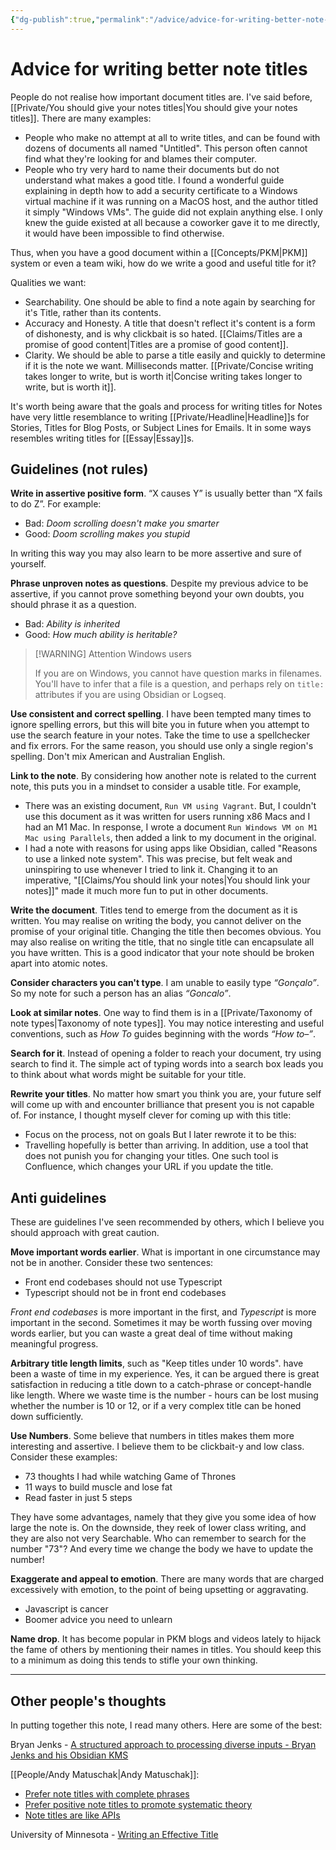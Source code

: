 ```yaml
---
{"dg-publish":true,"permalink":"/advice/advice-for-writing-better-note-titles/","title":"Advice for writing better note titles","tags":["🌲,advice"]}
---
```



# Advice for writing better note titles

People do not realise how important document titles are. I've said before, [[Private/You should give your notes titles\|You should give your notes titles]]. There are many examples:

- People who make no attempt at all to write titles, and can be found with dozens of documents all named "Untitled". This person often cannot find what they're looking for and blames their computer. 
- People who try very hard to name their documents but do not understand what makes a good title. I found a wonderful guide explaining in depth how to add a security certificate to a Windows virtual machine if it was running on a MacOS host, and the author titled it simply "Windows VMs". The guide did not explain anything else. I only knew the guide existed at all because a coworker gave it to me directly, it would have been impossible to find otherwise. 

Thus, when you have a good document within a [[Concepts/PKM\|PKM]] system or even a team wiki, how do we write a good and useful title for it?

Qualities we want:

- Searchability. One should be able to find a note again by searching for it's Title, rather than its contents.
- Accuracy and Honesty. A title that doesn't reflect it's content is a form of dishonesty, and is why clickbait is so hated. [[Claims/Titles are a promise of good content\|Titles are a promise of good content]].
- Clarity. We should be able to parse a title easily and quickly to determine if it is the note we want. Milliseconds matter.  [[Private/Concise writing takes longer to write, but is worth it\|Concise writing takes longer to write, but is worth it]].

It's worth being aware that the goals and process for writing titles for Notes have very little resemblance to writing [[Private/Headline\|Headline]]s for Stories, Titles for Blog Posts, or Subject Lines for Emails. It in some ways resembles writing titles for [[Essay\|Essay]]s.

## Guidelines (not rules)

**Write in assertive positive form**. “X causes Y” is usually better than “X fails to do Z”. For example:

- Bad: *Doom scrolling doesn't make you smarter*
- Good: *Doom scrolling makes you stupid*

In writing this way you may also learn to be more assertive and sure of yourself.

**Phrase unproven notes as questions**. Despite my previous advice to be assertive, if you cannot prove something beyond your own doubts, you should phrase it as a question.

- Bad: *Ability is inherited*
- Good: *How much ability is heritable?*

> [!WARNING] Attention Windows users
> 
> If you are on Windows, you cannot have question marks in filenames. You'll have to infer that a file is a question, and perhaps rely on `title:` attributes if you are using Obsidian or Logseq.

**Use consistent and correct spelling**. I have been tempted many times to ignore spelling errors, but this will bite you in future when you attempt to use the search feature in your notes. Take the time to use a spellchecker and fix errors. For the same reason, you should use only a single region's spelling. Don't mix American and Australian English.

**Link to the note**. By considering how another note is related to the current note, this puts you in a mindset to consider a usable title. For example, 

- There was an existing document, `Run VM using Vagrant`. But, I couldn't use this document as it was written for users running x86 Macs and I had an M1 Mac. In response, I wrote a document `Run Windows VM on M1 Mac using Parallels`, then added a link to my document in the original.
- I had a note with reasons for using apps like Obsidian, called "Reasons to use a linked note system". This was precise, but felt weak and uninspiring to use whenever I tried to link it. Changing it to an imperative, "[[Claims/You should link your notes\|You should link your notes]]" made it much more fun to put in other documents.

**Write the document**. Titles tend to emerge from the document as it is written. You may realise on writing the body, you cannot deliver on the promise of your original title. Changing the title then becomes obvious. You may also realise on writing the title, that no single title can encapsulate all you have written. This is a good indicator that your note should be broken apart into atomic notes.

**Consider characters you can't type**. I am unable to easily type  *“Gonçalo”*. So my note for such a person has an alias *“Goncalo”*.

**Look at similar notes**. One way to find them is in a [[Private/Taxonomy of note types\|Taxonomy of note types]]. You may notice interesting and useful conventions, such as *How To* guides beginning with the words *“How to–”*.

**Search for it**. Instead of opening a folder to reach your document, try using search to find it. The simple act of typing words into a search box leads you to think about what words might be suitable for your title. 

**Rewrite your titles**. No matter how smart you think you are, your future self will come up with and encounter brilliance that present you is not capable of. For instance, I thought myself clever for coming up with this title:
- Focus on the process, not on goals
But I later rewrote it to be this:
- Travelling hopefully is better than arriving.
In addition, use a tool that does not punish you for changing your titles. One such tool is Confluence, which changes your URL if you update the title.

## Anti guidelines

These are guidelines I've seen recommended by others, which I believe you should approach with great caution.

**Move important words earlier**. What is important in one circumstance may not be in another. Consider these two sentences:
- Front end codebases should not use Typescript
- Typescript should not be in front end codebases

*Front end codebases* is more important in the first, and *Typescript* is more important in the second. Sometimes it may be worth fussing over moving words earlier, but you can waste a great deal of time without making meaningful progress.

**Arbitrary title length limits**, such as "Keep titles under 10 words". have been a waste of time in my experience. Yes, it can be argued there is great satisfaction in reducing a title down to a catch-phrase or concept-handle like length. Where we waste time is the number - hours can be lost musing whether the number is 10 or 12, or if a very complex title can be honed down sufficiently.

**Use Numbers**. Some believe that numbers in titles makes them more interesting and assertive. I believe them to be clickbait-y and low class. Consider these examples:

- 73 thoughts I had while watching Game of Thrones
- 11 ways to build muscle and lose fat
- Read faster in just 5 steps

They have some advantages, namely that they give you some idea of how large the note is. On the downside, they reek of lower class writing, and they are also not very Searchable. Who can remember to search for the number "73"? And every time we change the body we have to update the number!

 **Exaggerate and appeal to emotion**. There are many words that are charged excessively with emotion, to the point of being upsetting or aggravating.
 - Javascript is cancer
 - Boomer advice you need to unlearn

**Name drop**. It has become popular in PKM blogs and videos lately to hijack the fame of others by mentioning their names in titles. You should keep this to a minimum as doing this tends to stifle your own thinking.

---

## Other people's thoughts

In putting together this note, I read many others. Here are some of the best:

Bryan Jenks - [A structured approach to processing diverse inputs - Bryan Jenks and his Obsidian KMS](https://youtu.be/r-buPWeuTPc?t=1164)

[[People/Andy Matuschak\|Andy Matuschak]]:
- [Prefer note titles with complete phrases](https://notes.andymatuschak.org/z3KmNj3oKKSTJfqdfSEBzTQiCVGoC4GfK3rYW)
- [Prefer positive note titles to promote systematic theory](https://notes.andymatuschak.org/z8T6sLNco2benUMgcXUXeJh35eW2obP48DoPp)
- [Note titles are like APIs](https://notes.andymatuschak.org/z3XP5GRmd9z1D2qCE7pxUvbeSVeQuMiqz9x1C)

University of Minnesota - [Writing an Effective Title](http://writing.umn.edu/sws/assets/pdf/quicktips/titles.pdf)

